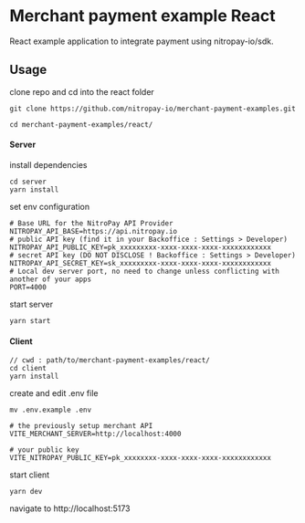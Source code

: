 # Merchant payment example React

React example application to integrate payment using nitropay-io/sdk.

## Usage

clone repo and cd into the react folder

```
git clone https://github.com/nitropay-io/merchant-payment-examples.git
```

```
cd merchant-payment-examples/react/
```

#### Server

install dependencies
```
cd server
yarn install
```

set env configuration
```
# Base URL for the NitroPay API Provider
NITROPAY_API_BASE=https://api.nitropay.io
# public API key (find it in your Backoffice : Settings > Developer)
NITROPAY_API_PUBLIC_KEY=pk_xxxxxxxxx-xxxx-xxxx-xxxx-xxxxxxxxxxxx
# secret API key (DO NOT DISCLOSE ! Backoffice : Settings > Developer)
NITROPAY_API_SECRET_KEY=sk_xxxxxxxxx-xxxx-xxxx-xxxx-xxxxxxxxxxxx
# Local dev server port, no need to change unless conflicting with another of your apps
PORT=4000
```

start server

```
yarn start
```

#### Client


```
// cwd : path/to/merchant-payment-examples/react/
cd client
yarn install
```

create and edit .env file
```
mv .env.example .env

# the previously setup merchant API
VITE_MERCHANT_SERVER=http://localhost:4000

# your public key
VITE_NITROPAY_PUBLIC_KEY=pk_xxxxxxxx-xxxx-xxxx-xxxx-xxxxxxxxxxxx

```

start client

```
yarn dev 
```

navigate to http://localhost:5173